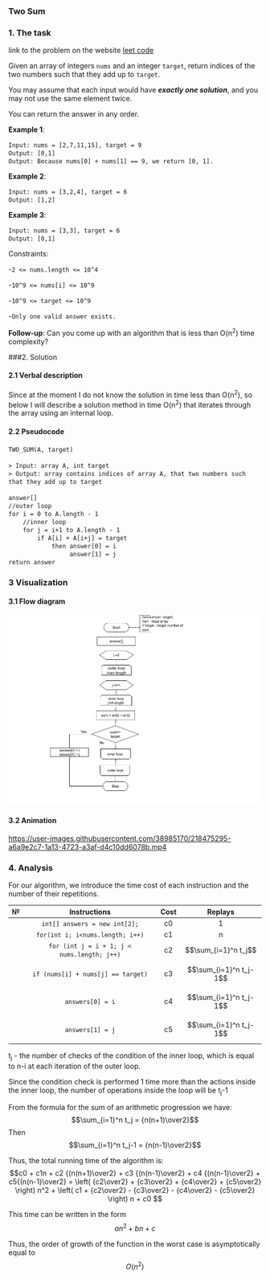 ### Two Sum
### 1. The task
link to the problem on the website [leet code](https://leetcode.com/problems/two-sum/)

Given an array of integers `nums` and an integer `target`, return indices of the two numbers such that they add up to `target`.

You may assume that each input would have ___exactly one solution___, and you may not use the same element twice.

You can return the answer in any order.



__Example 1__:

```
Input: nums = [2,7,11,15], target = 9
Output: [0,1]
Output: Because nums[0] + nums[1] == 9, we return [0, 1].
```

__Example 2__:

```
Input: nums = [3,2,4], target = 6
Output: [1,2]
```
__Example 3__:

```
Input: nums = [3,3], target = 6
Output: [0,1]
```

Constraints:

-`2 <= nums.length <= 10^4`

-`10^9 <= nums[i] <= 10^9`

-`10^9 <= target <= 10^9`

-`Only one valid answer exists.`


__Follow-up__: Can you come up with an algorithm that is less than O(n<sup>2</sup>) time complexity?

###2. Solution
#### 2.1 Verbal description

Since at the moment I do not know the solution in time less than O(n<sup>2</sup>), 
so below I will describe a solution method in time O(n<sup>2</sup>) that iterates through the array using an internal loop.

#### 2.2 Pseudocode 

````
TWO_SUM(A, target)

> Input: array A, int target
> Output: array contains indices of array A, that two numbers such that they add up to target

answer[]
//outer loop
for i = 0 to A.length - 1
    //inner loop
    for j = i+1 to A.length - 1
        if A[i] + A[i+j] = target
            then answer[0] = i
                 answer[1] = j
return answer
````

### 3 Visualization
#### 3.1 Flow diagram

![flow diagram](FlowDiagram.jpg)
#### 3.2 Animation 

https://user-images.githubusercontent.com/38985170/218475295-a6a9e2c7-1a13-4723-a3af-d4c10dd6078b.mp4 

### 4. Analysis

For our algorithm, we introduce the time cost of each instruction and the number of their repetitions.

|  №  |                 Instructions                 | Cost |         Replays         |
|:---:|:--------------------------------------------:|:----:|:-----------------------:|
|     |        `int[] answers = new int[2];`         |  c0  |            1            |
|     |       `for(int i; i<nums.length; i++)`       |  c1  |            n            |
|     | `for (int j = i + 1; j < nums.length; j++)`  |  с2  |  $$\sum_{i=1}^n t_j$$   |
|     |      `if (nums[i] + nums[j] == target)`      |  с3  | $$\sum_{i=1}^n t_j-1$$  |
|     |               `answers[0] = i`               |  с4  | $$\sum_{i=1}^n t_j-1$$  |
|     |               `answers[1] = j`               |  с5  | $$\sum_{i=1}^n t_j-1$$  |

t<sub>j</sub> - the number of checks of the condition of the inner loop, which is equal to n-i at each iteration of the outer loop.

Since the condition check is performed 1 time more than the actions inside the inner loop, the number of operations inside the loop will be t<sub>j</sub>-1

From the formula for the sum of an arithmetic progression we have:
$$\sum_{i=1}^n t_j = {n(n+1)\over2}$$
Then
$$\sum_{i=1}^n t_j-1 = {n(n-1)\over2}$$ 

Thus, the total running time of the algorithm is:
$$с0 + с1n + c2 {(n(n+1)\over2} + c3 {(n(n-1)\over2} + c4 {(n(n-1)\over2} + c5{(n(n-1)\over2} = \left( {c2\over2} + {c3\over2} + {c4\over2} + {c5\over2} \right) n^2 + \left( c1 + {c2\over2} - {c3\over2} - {c4\over2} - {c5\over2} \right) n +  c0 $$ 

This time can be written in the form $$an^2 + bn + c$$

Thus, the order of growth of the function in the worst case is asymptotically equal to $$O \left(n^2\right)$$